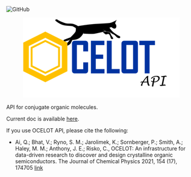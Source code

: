 ![GitHub](https://img.shields.io/github/license/caer200/ocelot_api)
<p align="center"> <img src="./docs/_images/api_small.png"></p>


API for conjugate organic molecules.

Current doc is available [here](https://caer200.github.io/ocelot_api/).


If you use OCELOT API, please cite the following:

- Ai, Q.; Bhat, V.; Ryno, S. M.; Jarolimek, K.; Sornberger, P.; Smith, A.; Haley, M. M.; Anthony, J. E.; Risko, C., OCELOT: An infrastructure for data-driven research to discover and design crystalline organic semiconductors. The Journal of Chemical Physics 2021, 154 (17), 174705 [link](https://doi.org/10.1063/5.0048714)

